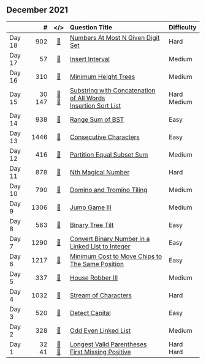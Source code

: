 ## December 2021

||#|</>|Question Title|Difficulty|
|:--|--:|:-:|:--|:--|
|Day 18|902|[📎](../src/q_901_950/q0902.cc)|[Numbers At Most N Given Digit Set](https://leetcode.com/problems/numbers-at-most-n-given-digit-set/)|Hard|
|Day 17|57|[📎](../src/q_51_100/q0057.cc)|[Insert Interval](https://leetcode.com/problems/insert-interval/)|Medium|
|Day 16|310|[📎](../src/q_301_350/q0310.cc)|[Minimum Height Trees](https://leetcode.com/problems/minimum-height-trees/)|Medium|
|Day 15|30<br>147|[📎](../src/q_1_50/q0030.cc)<br>[📎](../src/q_101_150/q0147.cc)|[Substring with Concatenation of All Words](https://leetcode.com/problems/substring-with-concatenation-of-all-words/)<br>[Insertion Sort List](https://leetcode.com/problems/insertion-sort-list/)|Hard<br>Medium|
|Day 14|938|[📎](../src/q_901_950/q0938.cc)|[Range Sum of BST](https://leetcode.com/problems/range-sum-of-bst/)|Easy|
|Day 13|1446|[📎](../src/q_1401_1450/q1446.cc)|[Consecutive Characters](https://leetcode.com/problems/consecutive-characters/)|Easy|
|Day 12|416|[📎](../src/q_401_450/q0416.cc)|[Partition Equal Subset Sum](https://leetcode.com/problems/partition-equal-subset-sum/)|Medium|
|Day 11|878|[📎](../src/q_851_900/q0878.cc)|[Nth Magical Number](https://leetcode.com/problems/nth-magical-number/)|Hard|
|Day 10|790|[📎](../src/q_751_800/q0790.cc)|[Domino and Tromino Tiling](https://leetcode.com/problems/domino-and-tromino-tiling/)|Medium|
|Day 9|1306|[📎](../src/q_1301_1350/q1306.cc)|[Jump Game III](https://leetcode.com/problems/jump-game-iii/)|Medium|
|Day 8|563|[📎](../src/q_551_600/q0563.cc)|[Binary Tree Tilt](https://leetcode.com/problems/binary-tree-tilt/)|Easy|
|Day 7|1290|[📎](../src/q_1251_1300/q1290.cc)|[Convert Binary Number in a Linked List to Integer](https://leetcode.com/problems/convert-binary-number-in-a-linked-list-to-integer/)|Easy|
|Day 6|1217|[📎](../src/q_1201_1250/q1217.cc)|[Minimum Cost to Move Chips to The Same Position](https://leetcode.com/problems/minimum-cost-to-move-chips-to-the-same-position/)|Easy|
|Day 5|337|[📎](../src/q_301_350/q0337.cc)|[House Robber III](https://leetcode.com/problems/house-robber-iii/)|Medium|
|Day 4|1032|[📎](../src/q_1001_1050/q1032.cc)|[Stream of Characters](https://leetcode.com/problems/stream-of-characters/)|Hard|
|Day 3|520|[📎](../src/q_501_550/q0520.cc)|[Detect Capital](https://leetcode.com/problems/detect-capital/)|Easy|
|Day 2|328|[📎](../src/q_301_350/q0328.cc)|[Odd Even Linked List](https://leetcode.com/problems/odd-even-linked-list/)|Medium|
|Day 1|32<br>41|[📎](../src/q_1_50/q0032.cc)<br>[📎](../src/q_1_50/q0041.cc)|[Longest Valid Parentheses](https://leetcode.com/problems/longest-valid-parentheses/)<br>[First Missing Positive](https://leetcode.com/problems/first-missing-positive/)|Hard<br>Hard|

